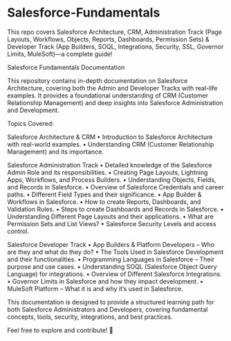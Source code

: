 # Salesforce-Fundamentals
This repo covers Salesforce Architecture, CRM, Administration Track (Page Layouts, Workflows, Objects, Reports, Dashboards, Permission Sets) &amp; Developer Track (App Builders, SOQL, Integrations, Security, SSL, Governor Limits, MuleSoft)—a complete guide!

Salesforce Fundamentals Documentation

This repository contains in-depth documentation on Salesforce Architecture, covering both the Admin and Developer Tracks with real-life examples. It provides a foundational understanding of CRM (Customer Relationship Management) and deep insights into Salesforce Administration and Development.

Topics Covered:

Salesforce Architecture & CRM
	•	Introduction to Salesforce Architecture with real-world examples.
	•	Understanding CRM (Customer Relationship Management) and its importance.

Salesforce Administration Track
	•	Detailed knowledge of the Salesforce Admin Role and its responsibilities.
	•	Creating Page Layouts, Lightning Apps, Workflows, and Process Builders.
	•	Understanding Objects, Fields, and Records in Salesforce.
	•	Overview of Salesforce Credentials and career paths.
	•	Different Field Types and their significance.
	•	App Builder & Workflows in Salesforce.
	•	How to create Reports, Dashboards, and Validation Rules.
	•	Steps to create Dashboards and Records in Salesforce.
	•	Understanding Different Page Layouts and their applications.
	•	What are Permission Sets and List Views?
	•	Salesforce Security Levels and access control.

Salesforce Developer Track
	•	App Builders & Platform Developers – Who are they and what do they do?
	•	The Tools Used in Salesforce Development and their functionalities.
	•	Programming Languages in Salesforce – Their purpose and use cases.
	•	Understanding SOQL (Salesforce Object Query Language) for integrations.
	•	Overview of Different Salesforce Integrations.
	•	Governor Limits in Salesforce and how they impact development.
	•	MuleSoft Platform – What it is and why it’s used in Salesforce.

This documentation is designed to provide a structured learning path for both Salesforce Administrators and Developers, covering fundamental concepts, tools, security, integrations, and best practices.

Feel free to explore and contribute! 🚀
